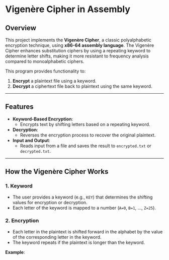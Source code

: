 # Vigenère Cipher in Assembly

## Overview
This project implements the **Vigenère Cipher**, a classic polyalphabetic encryption technique, using **x86-64 assembly language**. The Vigenère Cipher enhances substitution ciphers by using a repeating keyword to determine letter shifts, making it more resistant to frequency analysis compared to monoalphabetic ciphers.

This program provides functionality to:
1. **Encrypt** a plaintext file using a keyword.
2. **Decrypt** a ciphertext file back to plaintext using the same keyword.

---

## Features
- **Keyword-Based Encryption**:
  - Encrypts text by shifting letters based on a repeating keyword.
- **Decryption**:
  - Reverses the encryption process to recover the original plaintext.
- **Input and Output**:
  - Reads input from a file and saves the result to `encrypted.txt` or `decrypted.txt`.

---

## How the Vigenère Cipher Works

### 1. **Keyword**
   - The user provides a keyword (e.g., `KEY`) that determines the shifting values for encryption or decryption.
   - Each letter of the keyword is mapped to a number (`A=0`, `B=1`, ..., `Z=25`).

### 2. **Encryption**
   - Each letter in the plaintext is shifted forward in the alphabet by the value of the corresponding letter in the keyword.
   - The keyword repeats if the plaintext is longer than the keyword.

   **Example**:
